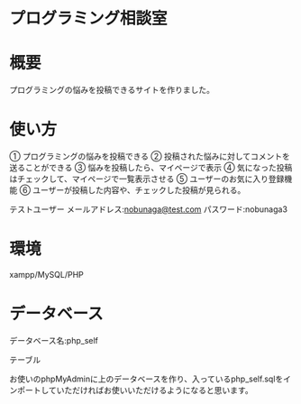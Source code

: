 # プログラミング相談室

# 概要

プログラミングの悩みを投稿できるサイトを作りました。

# 使い方

①	プログラミングの悩みを投稿できる
②	投稿された悩みに対してコメントを送ることができる
③	悩みを投稿したら、マイページで表示
④	気になった投稿はチェックして、マイページで一覧表示させる
⑤	ユーザーのお気に入り登録機能
⑥	ユーザーが投稿した内容や、チェックした投稿が見られる。

テストユーザー
メールアドレス:nobunaga@test.com
パスワード:nobunaga3

# 環境

xampp/MySQL/PHP

# データベース

データベース名:php_self

テーブル

お使いのphpMyAdminに上のデータベースを作り、入っているphp_self.sqlをインポートしていただければお使いいただけるようになると思います。
